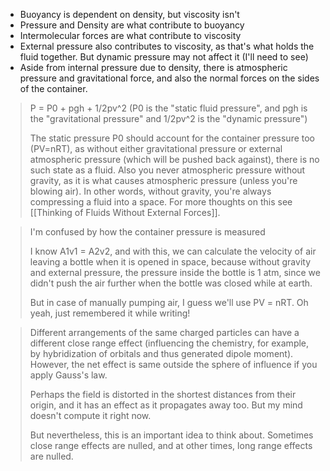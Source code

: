 - Buoyancy is dependent on density, but viscosity isn't
- Pressure and Density are what contribute to buoyancy
- Intermolecular forces are what contribute to viscosity
- External pressure also contributes to viscosity, as that's what holds the fluid together. But dynamic pressure may not affect it (I'll need to see)
- Aside from internal pressure due to density, there is atmospheric pressure and gravitational force, and also the normal forces on the sides of the container.

> P = P0 + pgh + 1/2pv^2 (P0 is the "static fluid pressure", and pgh is the "gravitational pressure" and 1/2pv^2 is the "dynamic pressure")
> 
 > The static pressure P0 should account for the container pressure too (PV=nRT), as without either gravitational pressure or external atmospheric pressure (which will be pushed back against), there is no such state as a fluid. Also you never atmospheric pressure without gravity, as it is what causes atmospheric pressure (unless you're blowing air). In other words, without gravity, you're always compressing a fluid into a space. For more thoughts on this see [[Thinking of Fluids Without External Forces]].

> I'm confused by how the container pressure is measured
> 
> I know A1v1 = A2v2, and with this, we can calculate the velocity of air leaving a bottle when it is opened in space, because without gravity and external pressure, the pressure inside the bottle is 1 atm, since we didn't push the air further when the bottle was closed while at earth.
> 
> But in case of manually pumping air, I guess we'll use PV = nRT. Oh yeah, just remembered it while writing!

> Different arrangements of the same charged particles can have a different close range effect (influencing the chemistry, for example, by hybridization of orbitals and thus generated dipole moment). However, the net effect is same outside the sphere of influence if you apply Gauss's law.
> 
> Perhaps the field is distorted in the shortest distances from their origin, and it has an effect as it propagates away too. But my mind doesn't compute it right now.
> 
> But nevertheless, this is an important idea to think about. Sometimes close range effects are nulled, and at other times, long range effects are nulled.